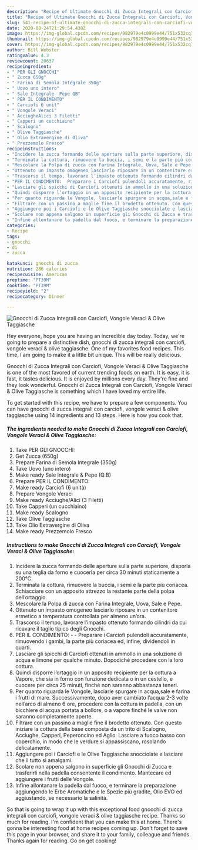 ```yaml
---
description: "Recipe of Ultimate Gnocchi di Zucca Integrali con Carciofi, Vongole Veraci &amp;amp; Olive Taggiasche"
title: "Recipe of Ultimate Gnocchi di Zucca Integrali con Carciofi, Vongole Veraci &amp;amp; Olive Taggiasche"
slug: 541-recipe-of-ultimate-gnocchi-di-zucca-integrali-con-carciofi-vongole-veraci-and-amp-olive-taggiasche
date: 2020-08-24T21:29:54.438Z
image: https://img-global.cpcdn.com/recipes/982979e4c0999e44/751x532cq70/gnocchi-di-zucca-integrali-con-carciofi-vongole-veraci-olive-taggiasche-recipe-main-photo.jpg
thumbnail: https://img-global.cpcdn.com/recipes/982979e4c0999e44/751x532cq70/gnocchi-di-zucca-integrali-con-carciofi-vongole-veraci-olive-taggiasche-recipe-main-photo.jpg
cover: https://img-global.cpcdn.com/recipes/982979e4c0999e44/751x532cq70/gnocchi-di-zucca-integrali-con-carciofi-vongole-veraci-olive-taggiasche-recipe-main-photo.jpg
author: Bill Webster
ratingvalue: 4.3
reviewcount: 20637
recipeingredient:
- " PER GLI GNOCCHI"
- " Zucca 650g"
- " Farina di Semola Integrale 350g"
- " Uovo uno intero"
- " Sale Integrale  Pepe QB"
- " PER IL CONDIMENTO"
- " Carciofi 6 unit"
- " Vongole Veraci"
- " AcciugheAlici 3 Filetti"
- " Capperi un cucchiaino"
- " Scalogno"
- " Olive Taggiasche"
- " Olio Extravergine di Oliva"
- " Prezzemolo Fresco"
recipeinstructions:
- "Incidere la zucca formando delle aperture sulla parte superiore, disporla su una teglia da forno e cuocerla per circa 30 minuti staticamente a 200°C."
- "Terminata la cottura, rimuovere la buccia, i semi e la parte più coriacea. Schiacciare con un apposito attrezzo la restante parte della polpa dell’ortaggio."
- "Mescolare la Polpa di zucca con Farina Integrale, Uova, Sale e Pepe."
- "Ottenuto un impasto omogeneo lasciarlo riposare in un contenitore ermetico a temperatura controllata per almeno un’ora."
- "Trascorso il tempo, lavorare l’impasto ottenuto formando cilindri da cui ricavare il taglio tipico degli Gnocchi."
- "PER IL CONDIMENTO:  Preparare i Carciofi pulendoli accuratamente, rimuovendo i gambi, la parte più coriacea ed, infine, dividendoli in quarti."
- "Lasciare gli spicchi di Carciofi ottenuti in ammollo in una soluzione di acqua e limone per qualche minuto. Dopodiché procedere con la loro cottura."
- "Quindi disporre l’ortaggio in un apposito recipiente per la cottura a Vapore, che sia in forno con funzione dedicata o in un cestello, e cuocere per circa 25 minuti, finché non saranno abbastanza teneri."
- "Per quanto riguarda le Vongole, lasciarle spurgare in acqua,sale e farina i frutti di mare. Successivamente, dopo aver cambiato l’acqua 2-3 volte nell’arco di almeno 6 ore, procedere con la cottura in padella, con un bicchiere di acqua portata a bollore, o a vapore finché le valve non saranno completamente aperte."
- "Filtrare con un passino a maglie fine il brodetto ottenuto. Con questo iniziare la cottura della base composta da un trito di Scalogno, Acciughe, Capperi, Peperoncino ed Aglio. Lasciare a fuoco basso con coperchio, in modo che le verdure si appassiscano, rosolando delicatamente."
- "Aggiungere poi i Carciofi e le Olive Taggiasche snocciolate e lasciare che il tutto si amalgami."
- "Scolare non appena salgono in superficie gli Gnocchi di Zucca e trasferirli nella padella consentente il condimento. Mantecare ed aggiungere i frutti delle Vongole."
- "Infine allontanare la padella dal fuoco, e terminare la preparazione aggiungendo le Erbe Aromatiche e le Spezie più gradite, Olio EVO ed aggiustando, se necessario la salinità."
categories:
- Recipe
tags:
- gnocchi
- di
- zucca

katakunci: gnocchi di zucca 
nutrition: 286 calories
recipecuisine: American
preptime: "PT39M"
cooktime: "PT39M"
recipeyield: "2"
recipecategory: Dinner

---
```



![Gnocchi di Zucca Integrali con Carciofi, Vongole Veraci &amp; Olive Taggiasche](https://img-global.cpcdn.com/recipes/982979e4c0999e44/751x532cq70/gnocchi-di-zucca-integrali-con-carciofi-vongole-veraci-olive-taggiasche-recipe-main-photo.jpg)

Hey everyone, hope you are having an incredible day today. Today, we're going to prepare a distinctive dish, gnocchi di zucca integrali con carciofi, vongole veraci &amp; olive taggiasche. One of my favorites food recipes. This time, I am going to make it a little bit unique. This will be really delicious.

Gnocchi di Zucca Integrali con Carciofi, Vongole Veraci &amp; Olive Taggiasche is one of the most favored of current trending foods on earth. It is easy, it is fast, it tastes delicious. It is enjoyed by millions every day. They're fine and they look wonderful. Gnocchi di Zucca Integrali con Carciofi, Vongole Veraci &amp; Olive Taggiasche is something which I have loved my entire life.




To get started with this recipe, we have to prepare a few components. You can have gnocchi di zucca integrali con carciofi, vongole veraci &amp; olive taggiasche using 14 ingredients and 13 steps. Here is how you cook that.

<!--inarticleads1-->

##### The ingredients needed to make Gnocchi di Zucca Integrali con Carciofi, Vongole Veraci &amp; Olive Taggiasche:

1. Take  PER GLI GNOCCHI:
1. Get  Zucca (650g)
1. Prepare  Farina di Semola Integrale (350g)
1. Take  Uovo (uno intero)
1. Make ready  Sale Integrale &amp; Pepe (Q.B)
1. Prepare  PER IL CONDIMENTO:
1. Make ready  Carciofi (6 unità)
1. Prepare  Vongole Veraci
1. Make ready  Acciughe/Alici (3 Filetti)
1. Take  Capperi (un cucchiaino)
1. Make ready  Scalogno
1. Take  Olive Taggiasche
1. Take  Olio Extravergine di Oliva
1. Make ready  Prezzemolo Fresco




<!--inarticleads2-->

##### Instructions to make Gnocchi di Zucca Integrali con Carciofi, Vongole Veraci &amp; Olive Taggiasche:

1. Incidere la zucca formando delle aperture sulla parte superiore, disporla su una teglia da forno e cuocerla per circa 30 minuti staticamente a 200°C.
1. Terminata la cottura, rimuovere la buccia, i semi e la parte più coriacea. Schiacciare con un apposito attrezzo la restante parte della polpa dell’ortaggio.
1. Mescolare la Polpa di zucca con Farina Integrale, Uova, Sale e Pepe.
1. Ottenuto un impasto omogeneo lasciarlo riposare in un contenitore ermetico a temperatura controllata per almeno un’ora.
1. Trascorso il tempo, lavorare l’impasto ottenuto formando cilindri da cui ricavare il taglio tipico degli Gnocchi.
1. PER IL CONDIMENTO: -  - Preparare i Carciofi pulendoli accuratamente, rimuovendo i gambi, la parte più coriacea ed, infine, dividendoli in quarti.
1. Lasciare gli spicchi di Carciofi ottenuti in ammollo in una soluzione di acqua e limone per qualche minuto. Dopodiché procedere con la loro cottura.
1. Quindi disporre l’ortaggio in un apposito recipiente per la cottura a Vapore, che sia in forno con funzione dedicata o in un cestello, e cuocere per circa 25 minuti, finché non saranno abbastanza teneri.
1. Per quanto riguarda le Vongole, lasciarle spurgare in acqua,sale e farina i frutti di mare. Successivamente, dopo aver cambiato l’acqua 2-3 volte nell’arco di almeno 6 ore, procedere con la cottura in padella, con un bicchiere di acqua portata a bollore, o a vapore finché le valve non saranno completamente aperte.
1. Filtrare con un passino a maglie fine il brodetto ottenuto. Con questo iniziare la cottura della base composta da un trito di Scalogno, Acciughe, Capperi, Peperoncino ed Aglio. Lasciare a fuoco basso con coperchio, in modo che le verdure si appassiscano, rosolando delicatamente.
1. Aggiungere poi i Carciofi e le Olive Taggiasche snocciolate e lasciare che il tutto si amalgami.
1. Scolare non appena salgono in superficie gli Gnocchi di Zucca e trasferirli nella padella consentente il condimento. Mantecare ed aggiungere i frutti delle Vongole.
1. Infine allontanare la padella dal fuoco, e terminare la preparazione aggiungendo le Erbe Aromatiche e le Spezie più gradite, Olio EVO ed aggiustando, se necessario la salinità.




So that is going to wrap it up with this exceptional food gnocchi di zucca integrali con carciofi, vongole veraci &amp; olive taggiasche recipe. Thanks so much for reading. I'm confident that you can make this at home. There's gonna be interesting food at home recipes coming up. Don't forget to save this page in your browser, and share it to your family, colleague and friends. Thanks again for reading. Go on get cooking!

